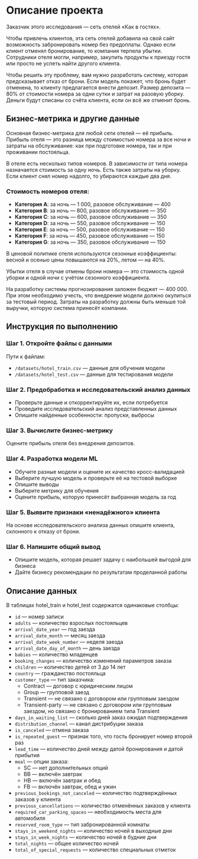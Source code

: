 # Описание проекта

Заказчик этого исследования — сеть отелей «Как в гостях». 

Чтобы привлечь клиентов, эта сеть отелей добавила на свой сайт возможность забронировать номер без предоплаты. Однако если клиент отменял бронирование, то компания терпела убытки. Сотрудники отеля могли, например, закупить продукты к приезду гостя или просто не успеть найти другого клиента.

Чтобы решить эту проблему, вам нужно разработать систему, которая предсказывает отказ от брони. Если модель покажет, что бронь будет отменена, то клиенту предлагается внести депозит. Размер депозита — 80% от стоимости номера за одни сутки и затрат на разовую уборку. Деньги будут списаны со счёта клиента, если он всё же отменит бронь.

## Бизнес-метрика и другие данные

Основная бизнес-метрика для любой сети отелей — её прибыль. Прибыль отеля — это разница между стоимостью номера за все ночи и затраты на обслуживание: как при подготовке номера, так и при проживании постояльца. 

В отеле есть несколько типов номеров. В зависимости от типа номера назначается стоимость за одну ночь. Есть также затраты на уборку. Если клиент снял номер надолго, то убираются каждые два дня. 

### Стоимость номеров отеля:

- **Категория A**: за ночь — 1 000, разовое обслуживание — 400
- **Категория B**: за ночь — 800, разовое обслуживание — 350
- **Категория C**: за ночь — 600, разовое обслуживание — 350
- **Категория D**: за ночь — 550, разовое обслуживание — 150
- **Категория E**: за ночь — 500, разовое обслуживание — 150
- **Категория F**: за ночь — 450, разовое обслуживание — 150
- **Категория G**: за ночь — 350, разовое обслуживание — 150

В ценовой политике отеля используются сезонные коэффициенты: весной и осенью цены повышаются на 20%, летом — на 40%.

Убытки отеля в случае отмены брони номера — это стоимость одной уборки и одной ночи с учётом сезонного коэффициента.

На разработку системы прогнозирования заложен бюджет — 400 000. При этом необходимо учесть, что внедрение модели должно окупиться за тестовый период. Затраты на разработку должны быть меньше той выручки, которую система принесёт компании.

## Инструкция по выполнению

### Шаг 1. Откройте файлы с данными

Пути к файлам:
- `/datasets/hotel_train.csv` — данные для обучения модели
- `/datasets/hotel_test.csv` — данные для тестирования модели

### Шаг 2. Предобработка и исследовательский анализ данных

- Проверьте данные и откорректируйте их, если потребуется
- Проведите исследовательский анализ представленных данных
- Опишите найденные особенности: пропуски, выбросы

### Шаг 3. Вычислите бизнес-метрику

Оцените прибыль отеля без внедрения депозитов.

### Шаг 4. Разработка модели ML

- Обучите разные модели и оцените их качество кросс-валидацией
- Выберите лучшую модель и проверьте её на тестовой выборке
- Опишите выводы
- Выберите метрику для обучения
- Оцените прибыль, которую принесёт выбранная модель за год

### Шаг 5. Выявите признаки «ненадёжного» клиента

На основе исследовательского анализа данных опишите клиента, склонного к отказу от брони.

### Шаг 6. Напишите общий вывод

- Опишите модель, которая решает задачу с наибольшей выгодой для бизнеса
- Дайте бизнесу рекомендации по результатам проделанной работы


## Описание данных

В таблицах hotel_train и hotel_test содержатся одинаковые столбцы:

- `id` — номер записи
- `adults` — количество взрослых постояльцев
- `arrival_date_year` — год заезда
- `arrival_date_month` — месяц заезда
- `arrival_date_week_number` — неделя заезда
- `arrival_date_day_of_month` — день заезда
- `babies` — количество младенцев
- `booking_changes` — количество изменений параметров заказа
- `children` — количество детей от 3 до 14 лет
- `country` — гражданство постояльца
- `customer_type` — тип заказчика:
  - Contract — договор с юридическим лицом
  - Group — групповой заезд
  - Transient — не связано с договором или групповым заездом
  - Transient-party — не связано с договором или групповым заездом, но связано с бронированием типа Transient
- `days_in_waiting_list` — сколько дней заказ ожидал подтверждения
- `distribution_channel` — канал дистрибуции заказа
- `is_canceled` — отмена заказа
- `is_repeated_guest` — признак того, что гость бронирует номер второй раз
- `lead_time` — количество дней между датой бронирования и датой прибытия
- `meal` — опции заказа:
  - SC — нет дополнительных опций
  - BB — включён завтрак
  - HB — включён завтрак и обед
  - FB — включён завтрак, обед и ужин
- `previous_bookings_not_canceled` — количество подтверждённых заказов у клиента
- `previous_cancellations` — количество отменённых заказов у клиента
- `required_car_parking_spaces` — необходимость места для автомобиля
- `reserved_room_type` — тип забронированной комнаты
- `stays_in_weekend_nights` — количество ночей в выходные дни
- `stays_in_week_nights` — количество ночей в будние дни
- `total_nights` — общее количество ночей
- `total_of_special_requests` — количество специальных отметок
